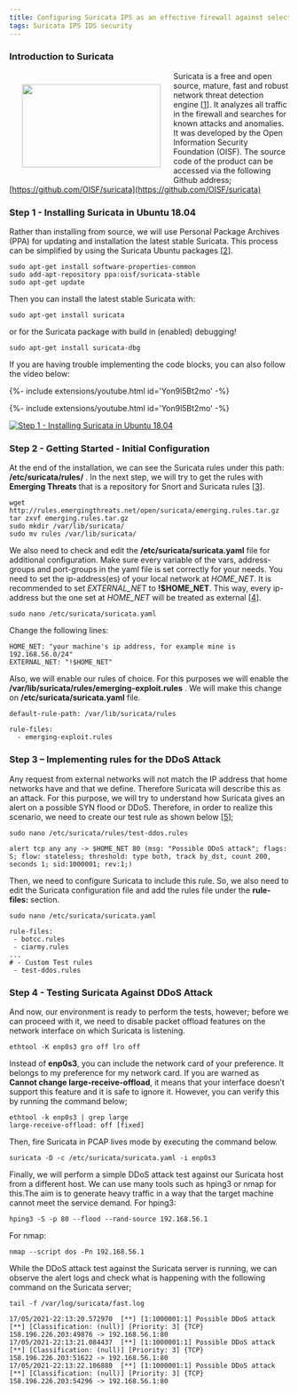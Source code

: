 ```yaml
---
title: Configuring Suricata IPS as an effective firewall against selected security risks
tags: Suricata IPS IDS security
---
```

### Introduction to Suricata

[<img src="https://openisf.files.wordpress.com/2015/05/suricata_logo.jpg" width="250" height="150" style="float:left; padding:23px" />](https://openisf.files.wordpress.com/2015/05/suricata_logo.jpg) Suricata is a free and open source, mature, fast and robust network threat detection engine [[1](https://suricata-ids.org/)]. It analyzes all traffic in the firewall and searches for known attacks and anomalies. It was developed by the Open Information Security Foundation (OISF). The source code of the product can be accessed via the following Github address;
[https://github.com/OISF/suricata](https://github.com/OISF/suricata)


### Step 1 - Installing Suricata in Ubuntu 18.04

Rather than installing from source, we will use Personal Package Archives (PPA) for updating and installation the latest stable Suricata. This process can be simplified by using the Suricata Ubuntu packages [[2](https://redmine.openinfosecfoundation.org/projects/suricata/wiki/Ubuntu_Installation_-_Personal_Package_Archives_(PPA))]. 
```
sudo apt-get install software-properties-common
sudo add-apt-repository ppa:oisf/suricata-stable
sudo apt-get update
```
Then you can install the latest stable Suricata with:
```
sudo apt-get install suricata 
```
or for the Suricata package with build in (enabled) debugging!
```
sudo apt-get install suricata-dbg
```
If you are having trouble implementing the code blocks, you can also follow the video below:

<div>{%- include extensions/youtube.html id='Yon9l5Bt2mo' -%}</div>

{%- include extensions/youtube.html id='Yon9l5Bt2mo' -%}

[![Step 1 - Installing Suricata in Ubuntu 18.04](https://img.youtube.com/vi/Yon9l5Bt2mo/0.jpg)](http://www.youtube.com/watch?v=Yon9l5Bt2mo)

### Step 2 - Getting Started - Initial Configuration

At the end of the installation, we can see the Suricata rules under this path: **/etc/suricata/rules/** .
In the next step, we will try to get the rules with **Emerging Threats** that is a repository for Snort and Suricata rules [[3](https://hackertarget.com/install-suricata-ubuntu-5-minutes/)].
```
wget http://rules.emergingthreats.net/open/suricata/emerging.rules.tar.gz
tar zxvf emerging.rules.tar.gz
sudo mkdir /var/lib/suricata/
sudo mv rules /var/lib/suricata/
```
We also need to check and edit the **/etc/suricata/suricata.yaml** file for additional configuration. Make sure every variable of the vars, address-groups and port-groups in the yaml file is set correctly for your needs.  You need to set the ip-address(es) of your local network at *HOME_NET*. It is recommended to set *EXTERNAL_NET* to **!$HOME_NET**. This way, every ip-address but the one set at *HOME_NET* will be treated as external [[4](https://redmine.openinfosecfoundation.org/projects/suricata/wiki/Basic_Setup)].
```
sudo nano /etc/suricata/suricata.yaml
```
Change the following lines:
```
HOME_NET: "your machine's ip address, for example mine is 192.168.56.0/24" 
EXTERNAL_NET: "!$HOME_NET"
```
Also, we will enable our rules of choice.  For this purposes we will enable the **/var/lib/suricata/rules/emerging-exploit.rules** . We will make this change on **/etc/suricata/suricata.yaml** file.
```
default-rule-path: /var/lib/suricata/rules

rule-files:
  - emerging-exploit.rules
```
### Step 3 – Implementing rules for the DDoS Attack

Any request from external networks will not match the IP address that home networks have and that we define. Therefore Suricata will describe this as an attack. For this purpose, we will try to understand how Suricata gives an alert on a possible SYN flood or DDoS. Therefore, in order to realize this scenario, we need to create our test rule as shown below [[5](https://kifarunix.com/install-and-setup-suricata-on-ubuntu-18-04/)];
```
sudo nano /etc/suricata/rules/test-ddos.rules
```
```
alert tcp any any -> $HOME_NET 80 (msg: "Possible DDoS attack"; flags: S; flow: stateless; threshold: type both, track by_dst, count 200, seconds 1; sid:1000001; rev:1;)
```
Then, we need to configure Suricata to include this rule. So, we also need to edit the Suricata configuration file and add the rules file under the **rule-files:** section.
```
sudo nano /etc/suricata/suricata.yaml
```
```
rule-files:
 - botcc.rules
 - ciarmy.rules
...
# - Custom Test rules
 - test-ddos.rules
```
### Step 4 - Testing Suricata Against DDoS Attack
And now, our environment is ready to perform the tests, however; before we can proceed with it, we need to disable packet offload features on the network interface on which Suricata is listening.
```
ethtool -K enp0s3 gro off lro off
```
Instead of **enp0s3**, you can include the network card of your preference. It belongs to my preference for my network card. If you are warned as **Cannot change large-receive-offload**, it means that your interface doesn’t support this feature and it is safe to ignore it. However, you can verify this by running the command below;
```
ethtool -k enp0s3 | grep large
large-receive-offload: off [fixed]
```
Then, fire Suricata in PCAP lives mode by executing the command below.
```
suricata -D -c /etc/suricata/suricata.yaml -i enp0s3
```
Finally, we will perform a simple DDoS attack test against our Suricata host from a different host. We can use many tools such as hping3 or nmap for this.The aim is to generate heavy traffic in a way that the target machine cannot meet the service demand.
For hping3:
```
hping3 -S -p 80 --flood --rand-source 192.168.56.1
```
For nmap:
```
nmap --script dos -Pn 192.168.56.1
```
While the DDoS attack test against the Suricata server is running, we can observe the alert logs and check what is happening with the following command on the Suricata server;
```
tail -f /var/log/suricata/fast.log
```
```
17/05/2021-22:13:20.572970  [**] [1:1000001:1] Possible DDoS attack [**] [Classification: (null)] [Priority: 3] {TCP} 158.196.226.203:49876 -> 192.168.56.1:80
17/05/2021-22:13:21.084437  [**] [1:1000001:1] Possible DDoS attack [**] [Classification: (null)] [Priority: 3] {TCP} 158.196.226.203:51622 -> 192.168.56.1:80
17/05/2021-22:13:22.106880  [**] [1:1000001:1] Possible DDoS attack [**] [Classification: (null)] [Priority: 3] {TCP} 158.196.226.203:54296 -> 192.168.56.1:80
```
